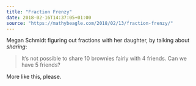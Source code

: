 ```yaml
---
title: "Fraction Frenzy"
date: 2018-02-16T14:37:05+01:00
source: "https://mathybeagle.com/2018/02/13/fraction-frenzy/"
---
```


Megan Schmidt figuring out fractions with her daughter, by talking about *sharing*:

> It’s not possible to share 10 brownies fairly with 4 friends. Can we have 5 friends?

More like this, please.
